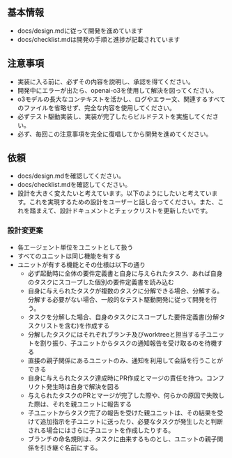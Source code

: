 ## 基本情報
- docs/design.mdに従って開発を進めています
- docs/checklist.mdは開発の手順と進捗が記載されています

## 注意事項
- 実装に入る前に、必ずその内容を説明し、承認を得てください。
- 開発中にエラーが出たら、openai-o3を使用して解決を図ってください。
- o3モデルの長大なコンテキストを活かし、ログやエラー文、関連するすべてのファイルを省略せず、完全な内容を使用してください。
- 必ずテスト駆動実装し、実装が完了したらビルドテストを実施してください。
- 必ず、毎回この注意事項を完全に復唱してから開発を進めてください。

## 依頼
- docs/design.mdを確認してください。
- docs/checklist.mdを確認してください。
- 設計を大きく変えたいと考えています。以下のようにしたいと考えています。これを実現するための設計をユーザーと話し合ってください。また、これを踏まえて、設計ドキュメントとチェックリストを更新したいです。

### 設計変更案
- 各エージェント単位をユニットとして扱う
- すべてのユニットは同じ機能を有する
- ユニットが有する機能とその仕様は以下の通り
	- 必ず起動時に全体の要件定義書と自身に与えられたタスク、あれば自身のタスクにスコープした個別の要件定義書を読み込む
	- 自身に与えられたタスクが複数のタスクに分解できる場合、分解する。分解する必要がない場合、一般的なテスト駆動開発に従って開発を行う。
	- タスクを分解した場合、自身のタスクにスコープした要件定義書(分解タスクリストを含む)を作成する
	- 分解したタスクにはそれぞれブランチ及びworktreeと担当する子ユニットを割り振り、子ユニットからタスクの通知報告を受け取るのを待機する
	- 直接の親子関係にあるユニットのみ、通知を利用して会話を行うことができる
	- 自身に与えられたタスク達成時にPR作成とマージの責任を持つ。コンフリクト発生時は自身で解決を図る
	- 与えられたタスクのPRとマージが完了した際や、何らかの原因で失敗した際は、それを親ユニットに報告する
	- 子ユニットからタスク完了の報告を受けた親ユニットは、その結果を受けて追加指示を子ユニットに送ったり、必要なタスクが発生したと判断される場合にはさらに子ユニットを作成したりする。
	- ブランチの命名規則は、タスクに由来するものとし、ユニットの親子関係を引き継ぐ名前にする。
